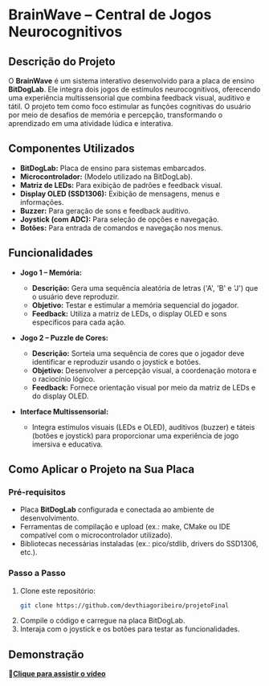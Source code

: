 # BrainWave – Central de Jogos Neurocognitivos

## Descrição do Projeto

O **BrainWave** é um sistema interativo desenvolvido para a placa de ensino **BitDogLab**. Ele integra dois jogos de estímulos neurocognitivos, oferecendo uma experiência multissensorial que combina feedback visual, auditivo e tátil. O projeto tem como foco estimular as funções cognitivas do usuário por meio de desafios de memória e percepção, transformando o aprendizado em uma atividade lúdica e interativa.

## Componentes Utilizados

- **BitDogLab:** Placa de ensino para sistemas embarcados.
- **Microcontrolador:** (Modelo utilizado na BitDogLab).
- **Matriz de LEDs:** Para exibição de padrões e feedback visual.
- **Display OLED (SSD1306):** Exibição de mensagens, menus e informações.
- **Buzzer:** Para geração de sons e feedback auditivo.
- **Joystick (com ADC):** Para seleção de opções e navegação.
- **Botões:** Para entrada de comandos e navegação nos menus.   

## Funcionalidades

- **Jogo 1 – Memória:**  
  - **Descrição:** Gera uma sequência aleatória de letras ('A', 'B' e 'J') que o usuário deve reproduzir.  
  - **Objetivo:** Testar e estimular a memória sequencial do jogador.  
  - **Feedback:** Utiliza a matriz de LEDs, o display OLED e sons específicos para cada ação.

- **Jogo 2 – Puzzle de Cores:**  
  - **Descrição:** Sorteia uma sequência de cores que o jogador deve identificar e reproduzir usando o joystick e botões.  
  - **Objetivo:** Desenvolver a percepção visual, a coordenação motora e o raciocínio lógico.  
  - **Feedback:** Fornece orientação visual por meio da matriz de LEDs e do display OLED.

- **Interface Multissensorial:**  
  - Integra estímulos visuais (LEDs e OLED), auditivos (buzzer) e táteis (botões e joystick) para proporcionar uma experiência de jogo imersiva e educativa.

## Como Aplicar o Projeto na Sua Placa

### Pré-requisitos

- Placa **BitDogLab** configurada e conectada ao ambiente de desenvolvimento.
- Ferramentas de compilação e upload (ex.: make, CMake ou IDE compatível com o microcontrolador utilizado).
- Bibliotecas necessárias instaladas (ex.: pico/stdlib, drivers do SSD1306, etc.).

### Passo a Passo

1. Clone este repositório:
   ```sh
   git clone https://github.com/devthiagoribeiro/projetoFinal
2. Compile o código e carregue na placa BitDogLab.
3. Interaja com o joystick e os botões para testar as funcionalidades.

## Demonstração

**🎥[Clique para assistir o vídeo](https://youtu.be)**